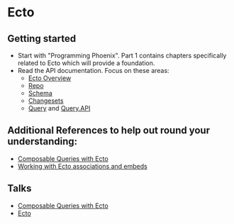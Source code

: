 # Ecto

## Getting started

- Start with "Programming Phoenix". Part 1 contains chapters specifically related to Ecto which will provide a foundation.
- Read the API documentation. Focus on these areas:
  - [Ecto Overview](https://hexdocs.pm/ecto/2.0.0-beta.2/Ecto.html)
  - [Repo](https://hexdocs.pm/ecto/2.0.0-beta.2/Ecto.Repo.html)
  - [Schema](https://hexdocs.pm/ecto/2.0.0-beta.2/Ecto.Schema.html)
  - [Changesets](https://hexdocs.pm/ecto/2.0.0-beta.2/Ecto.Changeset.html)
  - [Query](https://hexdocs.pm/ecto/2.0.0-beta.2/Ecto.Query.html) and [Query.API](https://hexdocs.pm/ecto/2.0.0-beta.2/Ecto.Query.API.html)

## Additional References to help out round your understanding:

- [Composable Queries with Ecto](https://blog.drewolson.org/composable-queries-ecto/)
- [Working with Ecto associations and embeds](http://blog.plataformatec.com.br/2015/08/working-with-ecto-associations-and-embeds/)

## Talks

- [Composable Queries with Ecto](http://confreaks.tv/videos/elixirconf2015-composable-queries-with-ecto)
- [Ecto](http://confreaks.tv/videos/elixirconfeu2015-ecto)
